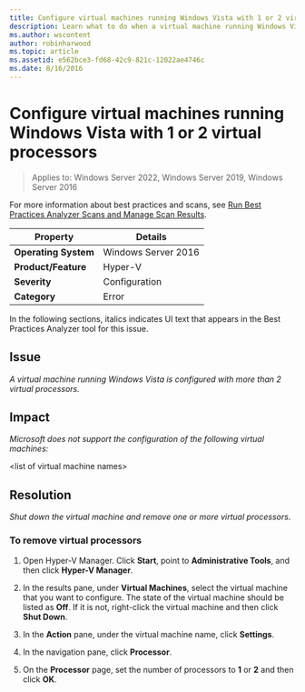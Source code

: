 ```yaml
---
title: Configure virtual machines running Windows Vista with 1 or 2 virtual processors
description: Learn what to do when a virtual machine running Windows Vista is configured with more than 2 virtual processors.
ms.author: wscontent
author: robinharwood
ms.topic: article
ms.assetid: e562bce3-fd68-42c9-821c-12022ae4746c
ms.date: 8/16/2016
---
```

# Configure virtual machines running Windows Vista with 1 or 2 virtual processors

>Applies to: Windows Server 2022, Windows Server 2019, Windows Server 2016

For more information about best practices and scans, see [Run Best Practices Analyzer Scans and Manage Scan Results](/previous-versions/windows/it-pro/windows-server-2012-R2-and-2012/hh831400(v=ws.11)).

|Property|Details|
|-|-|
|**Operating System**|Windows Server 2016|
|**Product/Feature**|Hyper-V|
|**Severity**|Configuration|
|**Category**|Error|

In the following sections, italics indicates UI text that appears in the Best Practices Analyzer tool for this issue.

## Issue

*A virtual machine running Windows Vista is configured with more than 2 virtual processors.*

## Impact

*Microsoft does not support the configuration of the following virtual machines:*

\<list of virtual machine names>

## Resolution

*Shut down the virtual machine and remove one or more virtual processors.*

### To remove virtual processors

1.  Open Hyper-V Manager. Click **Start**, point to **Administrative Tools**, and then click **Hyper-V Manager**.

2.  In the results pane, under **Virtual Machines**, select the virtual machine that you want to configure. The state of the virtual machine should be listed as **Off**. If it is not, right-click the virtual machine and then click **Shut Down**.

3.  In the **Action** pane, under the virtual machine name, click **Settings**.

4.  In the navigation pane, click **Processor**.

5.  On the **Processor** page, set the number of processors to **1** or **2** and then click **OK**.
